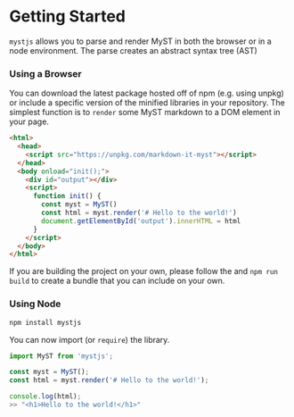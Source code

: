 # Getting Started

`mystjs` allows you to parse and render MyST in both the browser or in a node environment. The parse creates an abstract syntax tree (AST)

### Using a Browser

You can download the latest package hosted off of npm (e.g. using unpkg) or include a specific version of the minified libraries in your repository. The simplest function is to `render` some MyST markdown to a DOM element in your page.

```html
<html>
  <head>
    <script src="https://unpkg.com/markdown-it-myst"></script>
  </head>
  <body onload="init();">
    <div id="output"></div>
    <script>
      function init() {
        const myst = MyST()
        const html = myst.render('# Hello to the world!')
        document.getElementById('output').innerHTML = html
      }
    </script>
  </body>
</html>
```

If you are building the project on your own, please follow the [](developer) and `npm run build` to create a bundle that you can include on your own.

### Using Node

```bash
npm install mystjs
```

You can now import (or `require`) the library.

```javascript
import MyST from 'mystjs';

const myst = MyST();
const html = myst.render('# Hello to the world!');

console.log(html);
>> "<h1>Hello to the world!</h1>"
```

